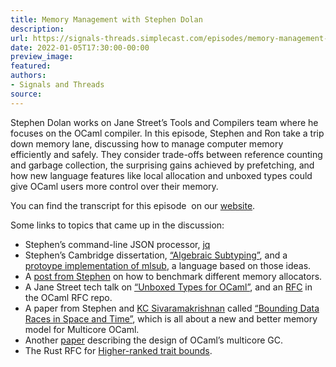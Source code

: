 ```yaml
---
title: Memory Management with Stephen Dolan
description:
url: https://signals-threads.simplecast.com/episodes/memory-management-with-stephen-dolan-VnWeJYgk
date: 2022-01-05T17:30:00-00:00
preview_image:
featured:
authors:
- Signals and Threads
source:
---
```


<p>Stephen Dolan works on Jane Street&rsquo;s Tools and Compilers team where he focuses on the OCaml compiler. In this episode, Stephen and Ron take a trip down memory lane, discussing how to manage computer memory efficiently and safely. They consider trade-offs between reference counting and garbage collection, the surprising gains achieved by prefetching, and how new language features like local allocation and unboxed types could give OCaml users more control over their memory.</p><p>You can find the transcript for this episode &nbsp;on our <a href="https://signalsandthreads.com/memory-management" target="_blank">website</a>.</p><p>Some links to topics that came up in the discussion:</p><ul><li>Stephen&rsquo;s command-line JSON processor, <a href="https://github.com/stedolan/jq">jq</a></li><li>Stephen&rsquo;s Cambridge dissertation, <a href="https://www.cs.tufts.edu/~nr/cs257/archive/stephen-dolan/thesis.pdf">&ldquo;Algebraic Subtyping&rdquo;</a>, and a <a href="https://github.com/stedolan/mlsub">protoype implementation of mlsub</a>, a language based on those ideas.</li><li>A <a href="https://blog.janestreet.com/memory-allocator-showdown/">post from Stephen</a> on how to benchmark different memory allocators.</li><li>A Jane Street tech talk on <a href="https://www.janestreet.com/tech-talks/unboxed-types-for-ocaml/">&ldquo;Unboxed Types for OCaml&rdquo;</a>, and an <a href="https://github.com/ocaml/RFCs/blob/881b220adc1f358ab15f7743d5cd764222ab7d30/rfcs/unboxed-types.md">RFC</a> in the OCaml RFC repo.</li><li>A paper from Stephen and <a href="https://kcsrk.info/">KC Sivaramakrishnan</a> called <a href="https://kcsrk.info/papers/pldi18-memory.pdf">&ldquo;Bounding Data Races in Space and Time&rdquo;</a>, which is all about a new and better memory model for Multicore OCaml.</li><li>Another <a href="https://arxiv.org/pdf/2004.11663.pdf">paper</a> describing the design of OCaml&rsquo;s multicore GC.</li><li>The Rust RFC for <a href="https://rust-lang.github.io/rfcs/0387-higher-ranked-trait-bounds.html">Higher-ranked trait bounds</a>.</li></ul>

